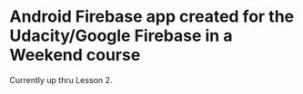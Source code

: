 # Android Firebase app created for the Udacity/Google Firebase in a Weekend course

Currently up thru Lesson 2.
